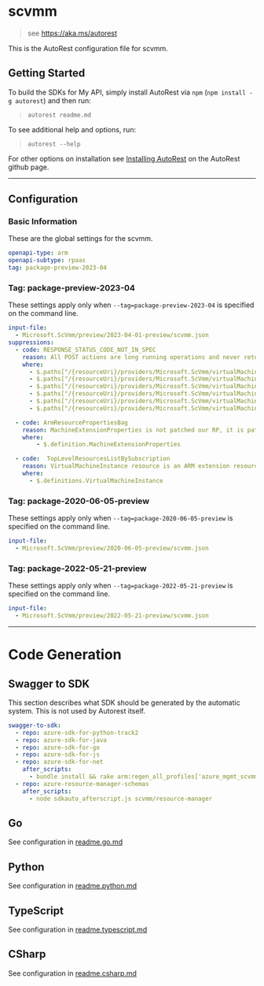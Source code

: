 # scvmm

> see https://aka.ms/autorest

This is the AutoRest configuration file for scvmm.

## Getting Started

To build the SDKs for My API, simply install AutoRest via `npm` (`npm install -g autorest`) and then run:

> `autorest readme.md`

To see additional help and options, run:

> `autorest --help`

For other options on installation see [Installing AutoRest](https://aka.ms/autorest/install) on the AutoRest github page.

---

## Configuration

### Basic Information

These are the global settings for the scvmm.

``` yaml
openapi-type: arm
openapi-subtype: rpaas
tag: package-preview-2023-04
```


### Tag: package-preview-2023-04

These settings apply only when `--tag=package-preview-2023-04` is specified on the command line.

```yaml $(tag) == 'package-preview-2023-04'
input-file:
  - Microsoft.ScVmm/preview/2023-04-01-preview/scvmm.json
suppressions:
  - code: RESPONSE_STATUS_CODE_NOT_IN_SPEC
    reason: All POST actions are long running operations and never return 200 in the response.
    where:
      - $.paths["/{resourceUri}/providers/Microsoft.ScVmm/virtualMachineInstances/default/stop"].post
      - $.paths["/{resourceUri}/providers/Microsoft.ScVmm/virtualMachineInstances/default/start"].post
      - $.paths["/{resourceUri}/providers/Microsoft.ScVmm/virtualMachineInstances/default/restart"].post
      - $.paths["/{resourceUri}/providers/Microsoft.ScVmm/virtualMachineInstances/default/createCheckpoint"].post
      - $.paths["/{resourceUri}/providers/Microsoft.ScVmm/virtualMachineInstances/default/deleteCheckpoint"].post
      - $.paths["/{resourceUri}/providers/Microsoft.ScVmm/virtualMachineInstances/default/restoreCheckpoint"].post

  - code: ArmResourcePropertiesBag
    reason: MachineExtensionProperties is not patched our RP, it is patched by the Hybrid Compute RP. This is on a depreciation path anyways. VirtualMachines/* RTs will be removed from the next API version, we would be using VirtualMachineInstances/* instead.
    where:
        - $.definition.MachineExtensionProperties

  - code:  TopLevelResourcesListBySubscription
    reason: VirtualMachineInstance resource is an ARM extension resource and does not support List by subscription API.  
    where:
      - $.definitions.VirtualMachineInstance
```
### Tag: package-2020-06-05-preview

These settings apply only when `--tag=package-2020-06-05-preview` is specified on the command line.

``` yaml $(tag) == 'package-2020-06-05-preview'
input-file:
  - Microsoft.ScVmm/preview/2020-06-05-preview/scvmm.json
```

### Tag: package-2022-05-21-preview

These settings apply only when `--tag=package-2022-05-21-preview` is specified on the command line.

``` yaml $(tag) == 'package-2022-05-21-preview'
input-file:
  - Microsoft.ScVmm/preview/2022-05-21-preview/scvmm.json
```

---

# Code Generation

## Swagger to SDK

This section describes what SDK should be generated by the automatic system.
This is not used by Autorest itself.

``` yaml $(swagger-to-sdk)
swagger-to-sdk:
  - repo: azure-sdk-for-python-track2
  - repo: azure-sdk-for-java
  - repo: azure-sdk-for-go
  - repo: azure-sdk-for-js
  - repo: azure-sdk-for-net
    after_scripts:
      - bundle install && rake arm:regen_all_profiles['azure_mgmt_scvmm']
  - repo: azure-resource-manager-schemas
    after_scripts:
      - node sdkauto_afterscript.js scvmm/resource-manager
```

## Go

See configuration in [readme.go.md](./readme.go.md)

## Python

See configuration in [readme.python.md](./readme.python.md)

## TypeScript

See configuration in [readme.typescript.md](./readme.typescript.md)

## CSharp

See configuration in [readme.csharp.md](./readme.csharp.md)
